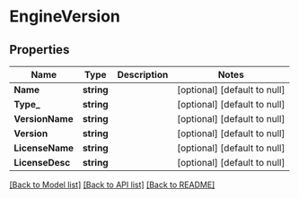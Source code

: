 # EngineVersion

## Properties
Name | Type | Description | Notes
------------ | ------------- | ------------- | -------------
**Name** | **string** |  | [optional] [default to null]
**Type_** | **string** |  | [optional] [default to null]
**VersionName** | **string** |  | [optional] [default to null]
**Version** | **string** |  | [optional] [default to null]
**LicenseName** | **string** |  | [optional] [default to null]
**LicenseDesc** | **string** |  | [optional] [default to null]

[[Back to Model list]](../README.md#documentation-for-models) [[Back to API list]](../README.md#documentation-for-api-endpoints) [[Back to README]](../README.md)

